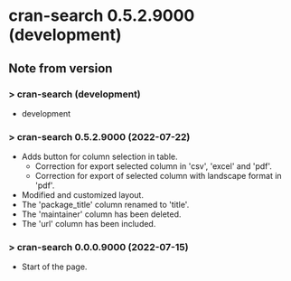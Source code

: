 # cran-search 0.5.2.9000 (development)

## Note from version

### > cran-search (development)

- development

### > cran-search 0.5.2.9000 (2022-07-22)

- Adds button for column selection in table.
  - Correction for export selected column in 'csv', 'excel' and 'pdf'.
  - Correction for export of selected column with landscape format in 'pdf'.
- Modified and customized layout.
- The 'package_title' column renamed to 'title'.
- The 'maintainer' column has been deleted.
- The 'url' column has been included.

### > cran-search 0.0.0.9000 (2022-07-15)

- Start of the page.
